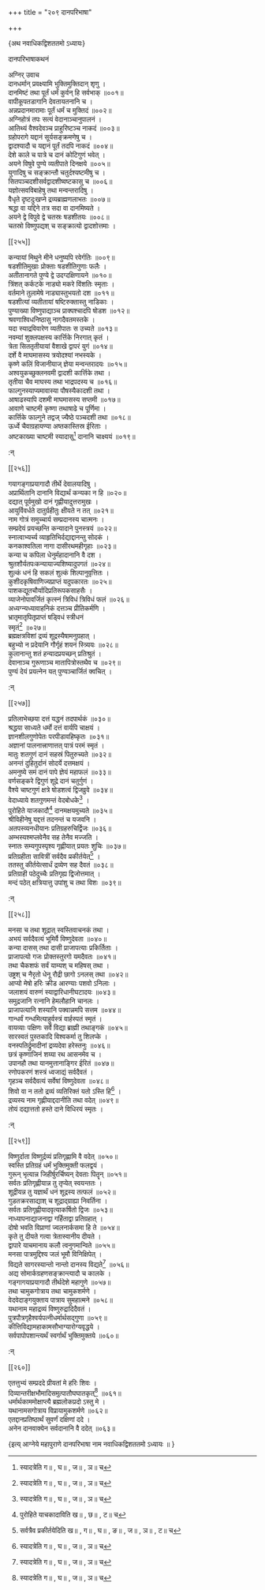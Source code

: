 +++
title = "२०९ दानपरिभाषा"

+++

\{अथ नवाधिकद्विशततमो ऽध्यायः\}

दानपरिभाषाकथनं  
    
अग्निर् उवाच  
दानधर्मान् प्रवक्ष्यामि भुक्तिमुक्तिदान् शृणु   ।  
दानमिष्टं तथा पूर्तं धर्मं कुर्वन् हि सर्वभाक्   ॥००१॥  
वापीकूपतडागानि देवतायतनानि च ।  
अन्नप्रदानमारामाः पूर्तं धर्मं च मुक्तिदं   ॥००२॥  
अग्निहोत्रं तपः सत्यं वेदानाञ्चानुपालनं ।  
आतिथ्यं वैश्वदेवञ्च प्राहुरिष्टञ्च नाकदं   ॥००३॥  
ग्रहोपरागे यद्दानं सूर्यसङ्क्रमणेषु च ।  
द्वादश्यादौ च यद्दानं पूर्तं तदपि नाकदं   ॥००४॥  
देशे काले च पात्रे च दानं कोटिगुणं भवेत् ।  
अयने विषुवे पुण्ये व्यतीपाते दिनक्षये ॥००५॥  
युगादिषु च सङ्क्रान्तौ चतुर्दश्यष्टमीषु च   ।  
सितपञ्चदशीसर्वद्वादशीष्वष्टकासु च ॥००६॥  
यज्ञोत्सवविबाहेषु तथा मन्वन्तरादिषु ।  
वैधृते दृष्टदुःखप्ने द्रव्यब्राह्मणलाभतः   ॥००७॥  
श्रद्धा वा यद्दिने तत्र सदा वा दानमिष्यते ।  
अयने द्वे विपुवे द्वे चतस्रः षडशीतयः ॥००८॥  
चतस्रो विष्णुपद्यश् च सङ्क्रात्यो द्वादशोत्तमाः   ।  

[[२५५]]
    
कन्यायां मिथुने मीने धनुष्यपि रवेर्गतिः ॥००९॥  
षडशीतिमुखाः प्रोक्ताः षडशीतिगुणाः फलैः   ।  
अतीतानागते पुण्ये द्वे उदग्दक्षिणायने ॥०१०॥  
त्रिंशत् कर्कटके नाड्यो मकरे विंशतिः स्मृताः   ।  
वर्तमाने तुलामेषे नाड्यास्तुभयतो दश ॥०११॥  
षडशीत्यां व्यतीतायां षष्टिरुक्तास्तु नाडिकाः   ।  
पुण्याख्या विष्णुपाद्याञ्च प्राक्पश्चादपि षोडश   ॥०१२॥  
श्रवणाश्विधनिष्ठासु नागदैवतमस्तके ।  
यदा स्याद्रविवारेण व्यतीपातः स उच्यते ॥०१३॥  
नवम्यां शुक्लपक्षस्य कार्त्तिके निरगात् कृतं ।  
त्रेता सिततृतीयायां वैशाखे द्वापरं युगं   ॥०१४॥  
दर्शे वै माघमासस्य त्रयोदश्यां नभस्यके ।  
कृष्णे कलिं विजानीयाज् ज्ञेया मन्वन्तरादयः   ॥०१५॥  
अश्वयुकच्छुक्लनवमी द्वादशी कार्त्तिके तथा ।  
तृतीया चैव माघस्य तथा भाद्रपदस्य च ॥०१६॥  
फाल्गुनस्याप्यमावास्या पौषस्यैकादशी तथा ।  
आषाढस्यापि दशमी माघमासस्य सप्तमी ॥०१७॥  
आवाणे चाष्टमी कृष्णा तथाषाढे च पूर्णिमा   ।  
कार्त्तिके फाल्गुने तद्वज् ज्यैष्ठे पञ्चदशी तथा   ॥०१८॥  
ऊर्ध्वे चैवाग्रहायण्या अष्तकास्तिस्र ईरिताः ।  
अष्टकाख्या चाष्टमी स्यादासु[^१] दानानि चाक्ष्ययं   ॥०१९॥  
    
:न्  
    
[^१]: स्यादत्रेति ग॥ , घ॥ , ज॥ , ञ॥ च  

[[२५६]]
    
गयागङ्गाप्रयागादौ तीर्थे देवालयादिषु ।  
अप्रार्थितानि दानानि विद्यार्थं कन्यका न हि ॥०२०॥  
दद्यात् पूर्वमुखो दानं गृह्णीयादुत्तरामुखः   ।  
आयुर्विवर्धते दातुर्ग्रहीतुः क्षीयते न तत् ॥०२१॥  
नाम गोत्रं समुच्चार्य सम्प्रदानस्य चात्मनः ।  
सम्प्रदेयं प्रयच्छन्ति कन्यादाने पुनस्त्रयं ॥०२२॥  
स्नात्वाभ्यर्च्य व्याहृतिभिर्दद्याद्दानन्तु सोदकं ।  
कनकाश्वतिला नागा दासीरथमहीगृहाः ॥०२३॥  
कन्या च कपिला धेनुर्महादानानि वै दश ।  
श्रुतशौर्यतपःकन्यायाज्यशिष्यादुपगतं ॥०२४॥  
शुल्कं धनं हि सकलं शुल्कं शिल्पानुवृत्तितः   ।  
कुशीदकृषिवाणिज्यप्राप्तं यदुपकारतः ॥०२५॥  
पाशकद्यूतचौर्यादिप्रतिरूपकसाहसैः ।  
व्याजेनोपावर्जितं कृत्स्नं त्रिविधं त्रिविधं फलं   ॥०२६॥  
अध्यग्न्यध्यावाहनिकं दत्तञ्च प्रीतिकर्मणि ।  
भ्रातृमातृपितृप्राप्तं षड्विधं स्त्रीधनं  
स्मृतं[^१] ॥०२७॥  
ब्रह्मक्षत्रविशां द्रव्यं शूद्रस्यैषामनुग्रहात्   ।  
बहुभ्यो न प्रदेयानि गौर्गृहं शयनं स्त्र्यियः   ॥०२८॥  
कुलानान्तु शतं हन्यादप्रयच्छन् प्रतिश्रुतं ।  
देवानाञ्च गुरूणाञ्च मातापित्रोस्तथैव च ॥०२९॥  
पुण्यं देयं प्रयत्नेन यत् पुण्यञ्चार्जितं क्वचित्   ।  
    
:न्  
    
[^१]: कुशोदेत्यादिः स्त्रीधनं स्मृतमित्यन्तः पाठः छ॥  
पुस्तके नास्ति  

[[२५७]]
    
प्रतिलाभेच्छया दत्तं यद्धनं तदपार्थकं ॥०३०॥  
श्रद्धया साध्यते धर्मो दत्तं वार्यपि चाक्षयं   ।  
ज्ञानशीलगुणोपेतः परपीडावहिष्कृतः   ॥०३१॥  
अज्ञानां पालनात्त्राणात्तत् पात्रं परमं स्मृतं   ।  
मातुः शतगुणं दानं सहस्रं पितुरुच्यते ॥०३२॥  
अनन्तं दुहितुर्दानं सोदर्ये दत्तमक्षयं ।  
अमनुष्ये समं दानं पापे ज्ञेयं महाफलं   ॥०३३॥  
वर्णसङ्करे द्विगुणं शूद्रे दानं चतुर्गुणं   ।  
वैश्ये चाष्टगुणं क्षत्रे षोडशत्वं द्विजव्रुवे   ॥०३४॥  
वेदाध्याये शतगुणमन्तं वेदबोधके[^१] ।  
पुरोहिते याजकादौ[^२] दानमक्षयमुच्यते ॥०३५॥  
श्रीविहीनेषु यद्दत्तं तदनन्तं च यजवनि ।  
अतपस्व्यनधीयानः प्रतिग्रहरुचिर्द्विजः ॥०३६॥  
अम्भस्यश्मप्लवेनैव सह तेनैव मज्जति ।  
स्नातः सम्यगुपस्पृश्य गृह्णीयात् प्रयतः शुचिः   ॥०३७॥  
प्रतिग्रहीता सावित्रीं सर्वदैव प्रकीर्तयेत्[^३] ।  
ततस्तु कीर्तयेत्सार्धं द्रव्येण सह दैवतं ॥०३८॥  
प्रतिग्राही पठेदुच्चैः प्रतिगृह्य द्विजोत्तमात् ।  
मन्दं पठेत् क्षत्रियात्तु उपांशु च तथा विशः   ॥०३९॥  
    
:न्  
    
[^१]: ब्रह्मबोधके इति घ॥ , ङ॥ , ज॥ , ञ॥ , ट॥ च  
    
[^२]: पुरोहिते याचकादाविति ख॥ , छ॥ , ट॥ च  
    
[^३]: सर्वत्रैव प्रकीर्तयेदिति ख॥ , ग॥ , घ॥ , ङ॥ , ज॥ , ञ॥ , ट॥ च  

[[२५८]]
    
मनसा च तथा शूद्रात् स्वस्तिवाचनकं तथा ।  
अभयं सर्वदैवत्यं भूमिर्वै विष्णुदेवता ॥०४०॥  
कन्या दासस् तथा दासी प्राजापत्याः प्रकिर्तिताः   ।  
प्राजापत्यो गजः प्रोक्तस्तुरगो यमदैवतः ॥०४१॥  
तथा चैकशफं सर्वं याम्यश् च महिषस् तथा   ।  
उष्ट्रश् च नैरृतो धेनू रौद्री छागो ऽनलस् तथा   ॥०४२॥  
आप्यो मेषो हरिः क्रीड आरण्याः पशवो ऽनिलाः   ।  
जलाशयं वारुणं स्याद्वारिधानीघटादयः   ॥०४३॥  
समुद्रजानि रत्नानि हेमलौहानि चानलः ।  
प्राजापत्यानि शस्यानि पक्वान्नमपि सत्तम ॥०४४॥  
गान्धर्वं गन्धमित्याहुर्वस्त्रं वार्हस्पतं स्मृतं   ।  
वायव्याः पक्षिणः सर्वे विद्या ब्राह्मी तथाङ्गकं   ॥०४५॥  
सारस्वतं पुस्तकादि विश्वकर्मा तु शिलप्के ।  
वनस्पतिर्द्रुमादीनां द्रव्यदेवा हरेस्तनुः ॥०४६॥  
छत्रं कृष्णाजिनं शय्या रथ आसनमेव च ।  
उपानहौ तथा यानमुत्तानाङ्गिर ईरितं ॥०४७॥  
रणोपकरणं शस्त्रं ध्वजाद्यं सर्वदैवतं   ।  
गृहञ्च सर्वदैवत्यं सर्वेषां विष्णुदेवता   ॥०४८॥  
शिवो वा न ततो द्रव्यं व्यतिरिक्तं यतो ऽस्ति हि[^१] ।  
द्रव्यस्य नाम गृह्णीयाद्ददानीति तथा वदेत् ॥०४९॥  
तोयं दद्यात्ततो हस्ते दाने विधिरयं स्मृतः ।  
    
:न्  
    
[^१]: यातोत्र हीति ज॥  

[[२५९]]
    
विष्णुर्दाता विष्णुर्द्रव्यं प्रतिगृह्णामि वै वदेत्   ॥०५०॥  
स्वस्ति प्रतिग्रहं धर्मं भुक्तिमुक्ती फलद्वयं ।  
गुरून् भृत्यान्न जिहीर्षुरर्चिष्यन् देवताः पितॄन्   ॥०५१॥  
सर्वतः प्रतिगृह्णीयान्न तु तृप्येत् स्वयन्ततः   ।  
शूद्रीयन्न तु यज्ञार्थं धनं शूद्रस्य तत्फलं   ॥०५२॥  
गुडतक्ररसाद्याश् च शूद्राद्ग्राह्या निवर्तिना ।  
सर्वतः प्रतिगृह्णीयादवृत्याकर्षितो द्विजः   ॥०५३॥  
नाध्यापनाद्याजनाद्वा गर्हिताद्वा प्रतिग्रहात् ।  
दोषो भवति विप्राणां ज्वलनार्कसमा हि ते ॥०५४॥  
कृते तु दीयते गत्वा त्रेतास्वानीय दीयते ।  
द्वापारे याचमानाय कलौ त्वनुगमान्विते ॥०५५॥  
मनसा पात्रमुद्दिश्य जलं भूमौ विनिक्षिपेत् ।  
विद्यते सागरस्यान्तो नान्तो दानस्य विद्यते[^१] ॥०५६॥  
अद्य सोमार्कग्रहणसङ्क्रान्त्यादौ च कालके ।  
गङ्गागयाप्रयागादौ तीर्थदेशे महागुणे ॥०५७॥  
तथा चामुकगोत्राय तथा चामुकशर्मणे ।  
वेदवेदाङ्गयुक्ताय पात्राय सुमहात्मने ॥०५८॥  
यथानाम महाद्रव्यं विष्णुरुद्रादिदैवतं ।  
पुत्रपौत्रगृहैश्वर्यपत्नीधर्मार्थसद्गुणा ॥०५९॥  
कीत्तिविद्यामहाकामसौभाग्यारोग्यवृद्धये ।  
सर्वपापोपशान्त्यर्थं स्वर्गार्थं भुक्तिमुक्तये ॥०६०॥  
    
:न्  
    
[^१]: न तद्दानस्य विद्यते इति ख॥ , ग॥ , घ॥ , ङ॥ , छ॥ , ज॥ , ञ॥ , ठ॥  
च  

[[२६०]]
    
एतत्तुभ्यं सम्प्रददे प्रीयतां मे हरिः शिवः   ।  
दिव्यान्तरीक्षभौमादिसमुत्पातौघघातकृत्[^१]   ॥०६१॥  
धर्मार्थकाममोक्षाप्त्यै ब्रह्मलोकप्रदो ऽस्तु मे ।  
यथानामसगोत्राय विप्रायामुकशर्मणे ॥०६२॥  
एतद्दानप्रतिष्ठार्थं सुवर्णं दक्षिणां ददे   ।  
अनेन दानवाक्येन सर्वदानानि वै ददेत् ॥०६३॥  
    
\{इत्य् आग्नेये महापुराणे दानपरिभाषा नाम नवाधिकद्विशततमो ऽध्यायः ॥  }
    